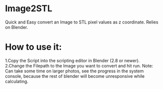# Image2STL
Quick and Easy convert an Image to STL pixel values as z coordinate. Relies on Blender.

# How to use it:
1.Copy the Script into the scripting editor in Blender (2.8 or newer).
2.Change the Filepath to the Image you want to convert and hit run.
Note:
Can take some time on larger photos, see the progress in the system console, because the rest of blender will become unresponsive while calculating.
